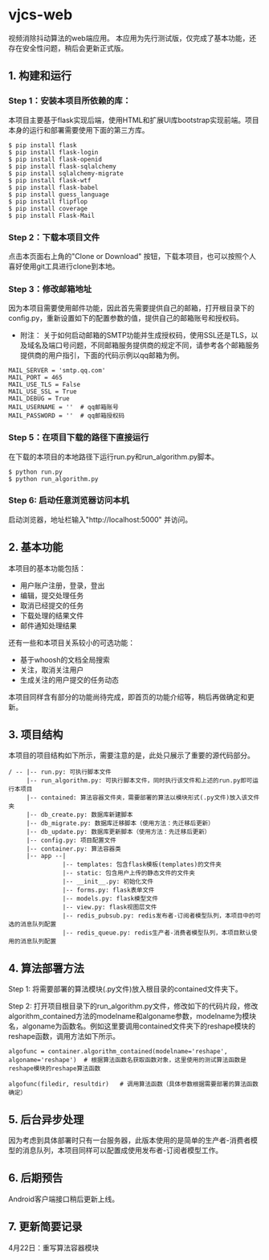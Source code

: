 ﻿# vjcs-web

视频消除抖动算法的web端应用。
本应用为先行测试版，仅完成了基本功能，还存在安全性问题，稍后会更新正式版。

## 1. 构建和运行
  ### Step 1：安装本项目所依赖的库：
  本项目主要基于flask实现后端，使用HTML和扩展UI库bootstrap实现前端。项目本身的运行和部署需要使用下面的第三方库。
  
  ```
  $ pip install flask
  $ pip install flask-login
  $ pip install flask-openid
  $ pip install flask-sqlalchemy
  $ pip install sqlalchemy-migrate
  $ pip install flask-wtf
  $ pip install flask-babel
  $ pip install guess_language
  $ pip install flipflop
  $ pip install coverage
  $ pip install Flask-Mail
  ```
  
  ### Step 2：下载本项目文件
  点击本页面右上角的"Clone or Download" 按钮，下载本项目，也可以按照个人喜好使用git工具进行clone到本地。
  
  ### Step 3：修改邮箱地址
  因为本项目需要使用邮件功能，因此首先需要提供自己的邮箱，打开根目录下的config.py，重新设置如下的配置参数的值，提供自己的邮箱账号和授权码。  
  
  + 附注： 关于如何启动邮箱的SMTP功能并生成授权码，使用SSL还是TLS，以及域名及端口号问题，不同邮箱服务提供商的规定不同，请参考各个邮箱服务提供商的用户指引，下面的代码示例以qq邮箱为例。
  
  ```
  MAIL_SERVER = 'smtp.qq.com'
  MAIL_PORT = 465
  MAIL_USE_TLS = False
  MAIL_USE_SSL = True
  MAIL_DEBUG = True
  MAIL_USERNAME = ''  # qq邮箱账号
  MAIL_PASSWORD = ''  # qq邮箱授权码
  ```
  
  ### Step 5：在项目下载的路径下直接运行
  在下载的本项目的本地路径下运行run.py和run_algorithm.py脚本。
  
  ```
  $ python run.py
  $ python run_algorithm.py
  ```
  
  ### Step 6: 启动任意浏览器访问本机
  启动浏览器，地址栏输入"http://localhost:5000" 并访问。
  
  
  ## 2. 基本功能
  本项目的基本功能包括：
  
  + 用户账户注册，登录，登出
  + 编辑，提交处理任务
  + 取消已经提交的任务
  + 下载处理的结果文件
  + 邮件通知处理结果
  
  还有一些和本项目关系较小的可选功能：
  
  + 基于whoosh的文档全局搜索
  + 关注，取消关注用户
  + 生成关注的用户提交的任务动态
  
  本项目同样含有部分的功能尚待完成，即首页的功能介绍等，稍后再做确定和更新。
  
 
  ## 3. 项目结构
  本项目的项目结构如下所示，需要注意的是，此处只展示了重要的源代码部分。
  
  ```
  / -- |-- run.py: 可执行脚本文件
       |-- run_algorithm.py: 可执行脚本文件，同时执行该文件和上述的run.py即可运行本项目
       |-- contained: 算法容器文件夹，需要部署的算法以模块形式(.py文件)放入该文件夹
       |-- db_create.py: 数据库新建脚本
       |-- db_migrate.py: 数据库迁移脚本（使用方法：先迁移后更新）
       |-- db_update.py: 数据库更新脚本（使用方法：先迁移后更新）
       |-- config.py: 项目配置文件
       |-- container.py: 算法容器类
       |-- app --|
                 |-- templates: 包含flask模板(templates)的文件夹
                 |-- static: 包含用户上传的静态文件的文件夹
                 |-- __init__.py: 初始化文件
                 |-- forms.py: flask表单文件
                 |-- models.py: flask模型文件
                 |-- view.py: flask视图层文件
                 |-- redis_pubsub.py: redis发布者-订阅者模型队列，本项目中的可选的消息队列配置
                 |-- redis_queue.py: redis生产者-消费者模型队列，本项目默认使用的消息队列配置
  ```
  
  ## 4. 算法部署方法
  
  Step 1: 将需要部署的算法模块(.py文件)放入根目录的contained文件夹下。
  
  Step 2: 打开项目根目录下的run_algorithm.py文件，修改如下的代码片段，修改algorithm_contained方法的modelname和algoname参数，modelname为模块名，algoname为函数名。例如这里要调用contained文件夹下的reshape模块的reshape函数，调用方法如下所示。
  ```
  algofunc = container.algorithm_contained(modelname='reshape', algoname='reshape')  # 根据算法函数名获取函数对象，这里使用的测试算法函数是reshape模块的reshape算法函数
            
  algofunc(filedir, resultdir)   # 调用算法函数（具体参数根据需要部署的算法函数确定）
  ```
  
  ## 5. 后台异步处理
  因为考虑到具体部署时只有一台服务器，此版本使用的是简单的生产者-消费者模型的消息队列，本项目同样可以配置成使用发布者-订阅者模型工作。
  
  ## 6. 后期预告
  Android客户端接口稍后更新上线。
  
  ## 7. 更新简要记录
  4月22日：重写算法容器模块
  
  
